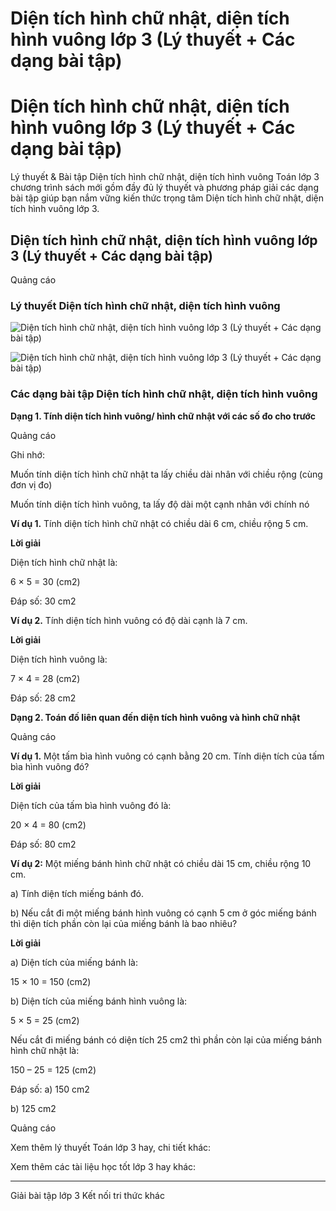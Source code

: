 # Diện tích hình chữ nhật, diện tích hình vuông lớp 3 (Lý thuyết + Các dạng bài tập)

# Diện tích hình chữ nhật, diện tích hình vuông lớp 3 (Lý thuyết + Các dạng bài tập)

Lý thuyết & Bài tập Diện tích hình chữ nhật, diện tích hình vuông Toán lớp 3 chương trình sách mới gồm đầy đủ lý thuyết và phương pháp giải các dạng bài tập giúp bạn nắm vững kiến thức trọng tâm Diện tích hình chữ nhật, diện tích hình vuông lớp 3.

## Diện tích hình chữ nhật, diện tích hình vuông lớp 3 (Lý thuyết + Các dạng bài tập)

Quảng cáo

### Lý thuyết Diện tích hình chữ nhật, diện tích hình vuông

![Diện tích hình chữ nhật, diện tích hình vuông lớp 3 \(Lý thuyết + Các dạng bài tập\)](https://vietjack.com/toan-3-kn/images/ly-thuyet-bai-52-dien-tich-hinh-chu-nhat-dien-tich-hinh.PNG)

![Diện tích hình chữ nhật, diện tích hình vuông lớp 3 \(Lý thuyết + Các dạng bài tập\)](https://vietjack.com/toan-3-kn/images/ly-thuyet-bai-52-dien-tich-hinh-chu-nhat-dien-tich-hinh-1.PNG)

### Các dạng bài tập Diện tích hình chữ nhật, diện tích hình vuông

**Dạng 1. Tính diện tích hình vuông/ hình chữ nhật với các số đo cho trước**

Quảng cáo

Ghi nhớ: 

Muốn tính diện tích hình chữ nhật ta lấy chiều dài nhân với chiều rộng (cùng đơn vị đo)

Muốn tính diện tích hình vuông, ta lấy độ dài một cạnh nhân với chính nó

**Ví dụ 1.** Tính diện tích hình chữ nhật có chiều dài 6 cm, chiều rộng 5 cm.

**Lời giải**

Diện tích hình chữ nhật là:

6 × 5 = 30 (cm2)

Đáp số: 30 cm2

**Ví dụ 2.** Tính diện tích hình vuông có độ dài cạnh là 7 cm.

**Lời giải**

Diện tích hình vuông là:

7 × 4 = 28 (cm2)

Đáp số: 28 cm2

**Dạng 2. Toán đố liên quan đến diện tích hình vuông và hình chữ nhật**

Quảng cáo

**Ví dụ 1.** Một tấm bìa hình vuông có cạnh bằng 20 cm. Tính diện tích của tấm bìa hình vuông đó?

**Lời giải**

Diện tích của tấm bìa hình vuông đó là:

20 × 4 = 80 (cm2)

Đáp số: 80 cm2

**Ví dụ 2:** Một miếng bánh hình chữ nhật có chiều dài 15 cm, chiều rộng 10 cm. 

a) Tính diện tích miếng bánh đó.

b) Nếu cắt đi một miếng bánh hình vuông có cạnh 5 cm ở góc miếng bánh thì diện tích phần còn lại của miếng bánh là bao nhiêu?

**Lời giải**

a) Diện tích của miếng bánh là:

15 × 10 = 150 (cm2)

b) Diện tích của miếng bánh hình vuông là:

5 × 5 = 25 (cm2)

Nếu cắt đi miếng bánh có diện tích 25 cm2  thì phần còn lại của miếng bánh hình chữ nhật là:

150 – 25 = 125 (cm2)

Đáp số: a) 150 cm2

b) 125 cm2

Quảng cáo

Xem thêm lý thuyết Toán lớp 3 hay, chi tiết khác:

Xem thêm các tài liệu học tốt lớp 3 hay khác:

* * *

Giải bài tập lớp 3 Kết nối tri thức khác
